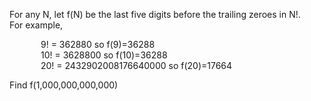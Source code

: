 <p>For any N, let f(N) be the last five digits before the trailing zeroes in N!.<br />
For example,</p>
<p style="margin-left:50px;">9! = 362880 so f(9)=36288<br />
10! = 3628800 so f(10)=36288<br />
20! = 2432902008176640000 so f(20)=17664</p>
<p>Find f(1,000,000,000,000)</p>
